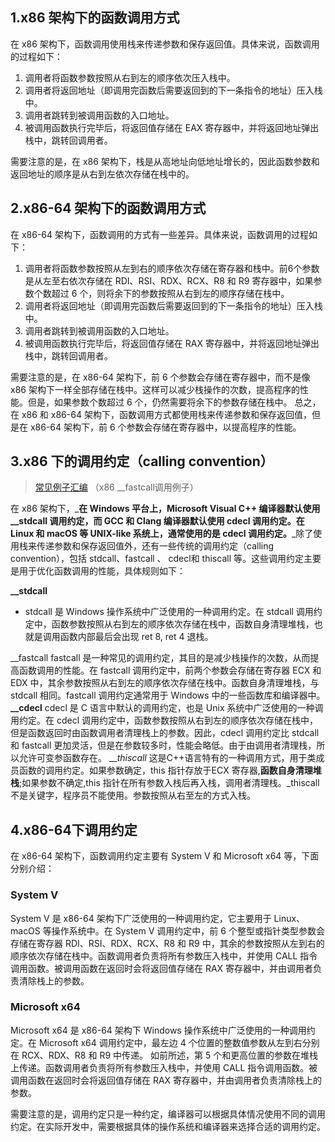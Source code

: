## 1.x86 架构下的函数调用方式
在 x86 架构下，函数调用使用栈来传递参数和保存返回值。具体来说，函数调用的过程如下：

1. 调用者将函数参数按照从右到左的顺序依次压入栈中。
2. 调用者将返回地址（即调用完函数后需要返回到的下一条指令的地址）压入栈中。
3. 调用者跳转到被调用函数的入口地址。
4. 被调用函数执行完毕后，将返回值存储在 EAX 寄存器中，并将返回地址弹出栈中，跳转回调用者。

需要注意的是，在 x86 架构下，栈是从高地址向低地址增长的，因此函数参数和返回地址的顺序是从右到左依次存储在栈中的。
## 2.x86-64 架构下的函数调用方式
在 x86-64 架构下，函数调用的方式有一些差异。具体来说，函数调用的过程如下：

1. 调用者将函数参数按照从左到右的顺序依次存储在寄存器和栈中。前6个参数是从左至右依次存储在 RDI、RSI、RDX、RCX、R8 和 R9 寄存器中，如果参数个数超过 6 个，则将余下的参数按照从右到左的顺序存储在栈中。
2. 调用者将返回地址（即调用完函数后需要返回到的下一条指令的地址）压入栈中。
3. 调用者跳转到被调用函数的入口地址。
4. 被调用函数执行完毕后，将返回值存储在 RAX 寄存器中，并将返回地址弹出栈中，跳转回调用者。

需要注意的是，在 x86-64 架构下，前 6 个参数会存储在寄存器中，而不是像 x86 架构下一样全部存储在栈中。这样可以减少栈操作的次数，提高程序的性能。但是，如果参数个数超过 6 个，仍然需要将余下的参数存储在栈中。
总之，在 x86 和 x86-64 架构下，函数调用方式都使用栈来传递参数和保存返回值，但是在 x86-64 架构下，前 6 个参数会存储在寄存器中，以提高程序的性能。
## 3.x86 下的调用约定（calling convention）
> [常见例子汇编](https://www.yuque.com/u26180163/eer926/ugbd2k0vg7b42f7t?view=doc_embed&inner=Myb7r) （x86 __fastcall调用例子）

在 x86 架构下，_**在 Windows 平台上，Microsoft Visual C++ 编译器默认使用 __stdcall 调用约定，而 GCC 和 Clang 编译器默认使用 cdecl 调用约定。在 Linux 和 macOS 等 UNIX-like 系统上，通常使用的是 cdecl 调用约定。**_除了使用栈来传递参数和保存返回值外，还有一些传统的调用约定（calling convention），包括 stdcall、fastcall 、 cdecl和 thiscall 等。这些调用约定主要是用于优化函数调用的性能，具体规则如下：

**__stdcall**

- stdcall 是 Windows 操作系统中广泛使用的一种调用约定。在 stdcall 调用约定中，函数参数按照从右到左的顺序依次存储在栈中，函数自身清理堆栈，也就是调用函数内部最后会出现 ret 8, ret 4 退栈。

__fastcall
fastcall 是一种常见的调用约定，其目的是减少栈操作的次数，从而提高函数调用的性能。在 fastcall 调用约定中，前两个参数会存储在寄存器 ECX 和 EDX 中，其余参数按照从右到左的顺序依次存储在栈中。函数自身清理堆栈，与 stdcall 相同。fastcall 调用约定通常用于 Windows 中的一些函数库和编译器中。
**__cdecl**
cdecl 是 C 语言中默认的调用约定，也是 Unix 系统中广泛使用的一种调用约定。在 cdecl 调用约定中，函数参数按照从右到左的顺序依次存储在栈中，但是函数返回时由函数调用者清理栈上的参数。因此，cdecl 调用约定比 stdcall 和 fastcall 更加灵活，但是在参数较多时，性能会略低。由于由调用者清理栈，所以允许可变参函数存在。
___thiscall_
这是C++语言特有的一种调用方式，用于类成员函数的调用约定。如果参数确定，this 指针存放于ECX 寄存器,**函数自身清理堆栈**;如果参数不确定,this 指针在所有参数入栈后再入栈，调用者清理栈。_thiscall 不是关键字，程序员不能使用。参数按照从右至左的方式入栈。
## 4.x86-64下调用约定
在 x86-64 架构下，函数调用约定主要有 System V 和 Microsoft x64 等，下面分别介绍：
### System V
System V 是 x86-64 架构下广泛使用的一种调用约定，它主要用于 Linux、macOS 等操作系统中。在 System V 调用约定中，前 6 个整型或指针类型参数会存储在寄存器 RDI、RSI、RDX、RCX、R8 和 R9 中，其余的参数按照从左到右的顺序依次存储在栈中。函数调用者负责将所有参数压入栈中，并使用 CALL 指令调用函数。被调用函数在返回时会将返回值存储在 RAX 寄存器中，并由调用者负责清除栈上的参数。
### Microsoft x64
Microsoft x64 是 x86-64 架构下 Windows 操作系统中广泛使用的一种调用约定。在 Microsoft x64 调用约定中，最左边 4 个位置的整数值参数从左到右分别在 RCX、RDX、R8 和 R9 中传递。 如前所述，第 5 个和更高位置的参数在堆栈上传递。函数调用者负责将所有参数压入栈中，并使用 CALL 指令调用函数。被调用函数在返回时会将返回值存储在 RAX 寄存器中，并由调用者负责清除栈上的参数。

需要注意的是，调用约定只是一种约定，编译器可以根据具体情况使用不同的调用约定。在实际开发中，需要根据具体的操作系统和编译器来选择合适的调用约定。

